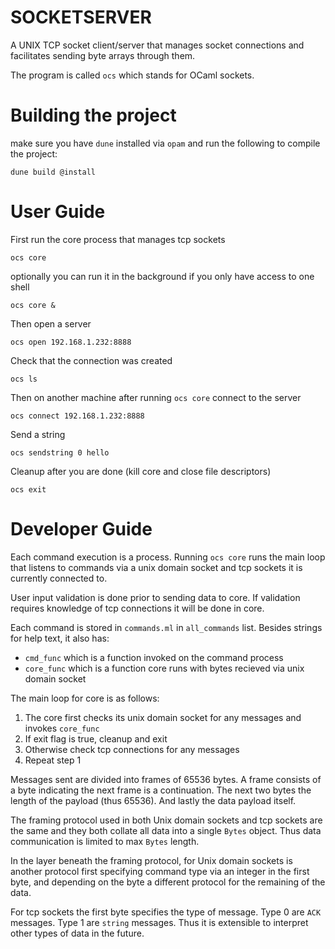 # SOCKETSERVER

A UNIX TCP socket client/server that manages socket connections and facilitates sending byte arrays through them.

The program is called `ocs` which stands for OCaml sockets.

# Building the project

make sure you have `dune` installed via `opam` and run the following to compile the project:

```
dune build @install
```

# User Guide

First run the core process that manages tcp sockets
```
ocs core
```

optionally you can run it in the background if you only have access to one shell
```
ocs core &
```

Then open a server
```
ocs open 192.168.1.232:8888
```

Check that the connection was created
```
ocs ls
```

Then on another machine after running `ocs core` connect to the server
```
ocs connect 192.168.1.232:8888
```

Send a string
```
ocs sendstring 0 hello
```

Cleanup after you are done (kill core and close file descriptors)
```
ocs exit
```

# Developer Guide

Each command execution is a process. Running `ocs core` runs the main loop that listens
to commands via a unix domain socket and tcp sockets it is currently connected to.

User input validation is done prior to sending data to core. If validation requires
knowledge of tcp connections it will be done in core.

Each command is stored in `commands.ml` in `all_commands` list. Besides strings for
help text, it also has:

* `cmd_func` which is a function invoked on the command process
* `core_func` which is a function core runs with bytes recieved via unix domain socket

The main loop for core is as follows:

1. The core first checks its unix domain socket for any messages and invokes `core_func`
2. If exit flag is true, cleanup and exit
3. Otherwise check tcp connections for any messages
4. Repeat step 1

Messages sent are divided into frames of 65536 bytes. A frame consists of a byte indicating
the next frame is a continuation. The next two bytes the length of the payload (thus 65536).
And lastly the data payload itself.

The framing protocol used in both Unix domain sockets and tcp sockets are the same and
they both collate all data into a single `Bytes` object. Thus data communication is
limited to max `Bytes` length.

In the layer beneath the framing protocol, for Unix domain sockets is another protocol
first specifying command type via an integer in the first byte, and depending on the byte
a different protocol for the remaining of the data.

For tcp sockets the first byte specifies the type of message. Type 0 are `ACK` messages.
Type 1 are `string` messages. Thus it is extensible to interpret other types of data in 
the future.
